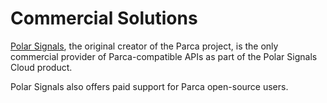 # Commercial Solutions

[Polar Signals](https://polarsignals.com), the original creator of the Parca project, is the only commercial provider of Parca-compatible APIs as part of the Polar Signals Cloud product.

Polar Signals also offers paid support for Parca open-source users.
